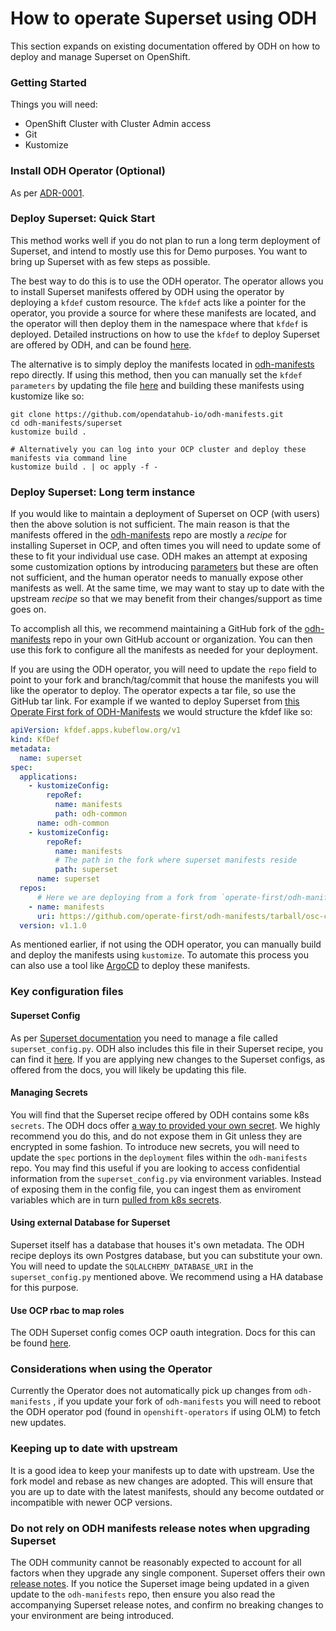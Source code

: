 # How to operate Superset using ODH

This section expands on existing documentation offered by ODH on how to deploy and manage Superset on OpenShift.

### Getting Started
Things you will need:

- OpenShift Cluster with Cluster Admin access
- Git
- Kustomize

### Install ODH Operator (Optional)
As per [ADR-0001][].

### Deploy Superset: Quick Start
This method works well if you do not plan to run a long term deployment of Superset, and intend to mostly use this for Demo purposes. You want to bring up Superset with as few steps as possible.

The best way to do this is to use the ODH operator. The operator allows you to install Superset manifests offered by ODH using the operator by deploying a `kfdef` custom resource. The `kfdef` acts like a pointer for the operator, you provide a source for where these manifests are located, and the operator will then deploy them in the namespace where that `kfdef` is deployed. Detailed instructions on how to use the `kfdef` to deploy Superset are offered by ODH, and can be found [here][odhsuperset].

The alternative is to simply deploy the manifests located in [odh-manifests][odh-manifests] repo directly. If using this method, then you can manually set the `kfdef` `parameters` by updating the file [here][parameters] and building these manifests using kustomize like so:

```
git clone https://github.com/opendatahub-io/odh-manifests.git
cd odh-manifests/superset
kustomize build .

# Alternatively you can log into your OCP cluster and deploy these manifests via command line
kustomize build . | oc apply -f -
```

### Deploy Superset: Long term instance
If you would like to maintain a deployment of Superset on OCP (with users) then the above solution is not sufficient. The main reason is that the manifests offered in the [odh-manifests][] repo are mostly a *recipe* for installing Superset in OCP, and often times you will need to update some of these to fit your individual use case. ODH makes an attempt at exposing some customization options by introducing [parameters][] but these are often not sufficient, and the human operator needs to manually expose other manifests as well. At the same time, we may want to stay up to date with the upstream _recipe_ so that we may benefit from their changes/support as time goes on.

To accomplish all this, we recommend maintaining a GitHub fork of the [odh-manifests][] repo in your own GitHub account or organization. You can then use this fork to configure all the manifests as needed for your deployment.

If you are using the ODH operator, you will need to update the `repo` field to point to your fork and branch/tag/commit that house the manifests you will like the operator to deploy. The operator expects a tar file, so use the GitHub tar link. For example if we wanted to deploy Superset from [this Operate First fork of ODH-Manifests][odh-manifests-fork] we would structure the kfdef like so:

```yaml
apiVersion: kfdef.apps.kubeflow.org/v1
kind: KfDef
metadata:
  name: superset
spec:
  applications:
    - kustomizeConfig:
        repoRef:
          name: manifests
          path: odh-common
      name: odh-common
    - kustomizeConfig:
        repoRef:
          name: manifests
          # The path in the fork where superset manifests reside
          path: superset
      name: superset
  repos:
      # Here we are deploying from a fork from `operate-first/odh-manifestgs` and branch `osc-cl2-v1.1.2`
    - name: manifests
      uri: https://github.com/operate-first/odh-manifests/tarball/osc-cl2-v1.1.2
  version: v1.1.0
```

As mentioned earlier, if not using the ODH operator, you can manually build and deploy the manifests using `kustomize`. To automate this process you can also use a tool like [ArgoCD][] to deploy these manifests.

### Key configuration files

#### Superset Config
As per [Superset documentation][] you need to manage a file called `superset_config.py`. ODH also includes this file in their Superset recipe, you can find it [here][odh-superset-config]. If you are applying new changes to the Superset configs, as offered from the docs, you will likely be updating this file.

#### Managing Secrets
You will find that the Superset recipe offered by ODH contains some k8s `secrets`. The ODH docs offer [a way to provided your own secret][odhsuperset]. We highly recommend you do this, and do not expose them in Git unless they are encrypted in some fashion. To introduce new secrets, you will need to update the `spec` portions in the `deployment` files within the `odh-manifests` repo. You may find this useful if you are looking to access confidential information from the `superset_config.py` via environment variables. Instead of exposing them in the config file, you can ingest them as enviroment variables which are in turn [pulled from k8s secrets][k8s-env].

#### Using external Database for Superset
Superset itself has a database that houses it's own metadata. The ODH recipe deploys its own Postgres database, but you can substitute your own. You will need to update the `SQLALCHEMY_DATABASE_URI` in the `superset_config.py` mentioned above. We recommend using a HA database for this purpose.

#### Use OCP rbac to map roles
The ODH Superset config comes OCP oauth integration. Docs for this can be found [here][oauth-docs].

### Considerations when using the Operator
Currently the Operator does not automatically pick up changes from `odh-manifests` , if you update your fork of `odh-manifests` you will need to reboot the ODH operator pod (found in `openshift-operators` if using OLM) to fetch new updates.

### Keeping up to date with upstream
It is a good idea to keep your manifests up to date with upstream. Use the fork model and rebase as new changes are adopted. This will ensure that you are up to date with the latest manifests, should any become outdated or incompatible with newer OCP versions.

### Do not rely on ODH manifests release notes when upgrading Superset
The ODH community cannot be reasonably expected to account for all factors when they upgrade any single component. Superset offers their own [release notes][]. If you notice the Superset image being updated in a given update to the `odh-manifests` repo, then ensure you also read the accompanying Superset release notes, and confirm no breaking changes to your environment are being introduced.

[release notes]: https://github.com/apache/superset/releases
[k8s-env]: https://kubernetes.io/docs/concepts/configuration/secret/#using-a-secret
[oauth-docs]: https://github.com/operate-first/odh-manifests/tree/osc-cl2-v1.1.2/superset#superset-config-file-customization
[odh-superset-config]: https://github.com/opendatahub-io/odh-manifests/blob/master/superset/base/superset_config.py
[Superset documentation]: https://superset.apache.org/docs/installation/configuring-superset
[ArgoCD]: https://github.com/argoproj/argo-cd
[odh-manifests-fork]: https://github.com/operate-first/odh-manifests/tree/osc-cl2-v1.1.2
[parameters]: https://github.com/opendatahub-io/odh-manifests/blob/master/superset/base/params.env
[odh-manifests]: https://github.com/opendatahub-io/odh-manifests/tree/master/superset
[odhsuperset]: https://github.com/opendatahub-io/odh-manifests/blob/master/superset/README.md
[ADR-0001]: https://raw.githubusercontent.com/open-services-group/devsecops/master/ADR/0001-dont-use-olm.md
